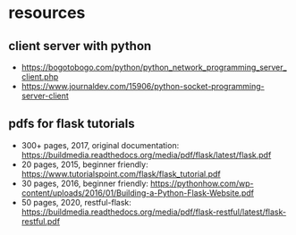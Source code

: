 # resources
## client server with python
* https://bogotobogo.com/python/python_network_programming_server_client.php
* https://www.journaldev.com/15906/python-socket-programming-server-client

## pdfs for flask tutorials

* 300+ pages, 2017, original documentation: https://buildmedia.readthedocs.org/media/pdf/flask/latest/flask.pdf
* 20 pages, 2015, beginner friendly: https://www.tutorialspoint.com/flask/flask_tutorial.pdf
* 30 pages, 2016, beginner friendly: https://pythonhow.com/wp-content/uploads/2016/01/Building-a-Python-Flask-Website.pdf
* 50 pages, 2020, restful-flask: https://buildmedia.readthedocs.org/media/pdf/flask-restful/latest/flask-restful.pdf
